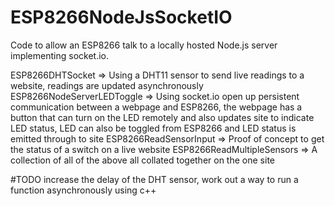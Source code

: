 # ESP8266NodeJsSocketIO

Code to allow an ESP8266 talk to a locally hosted Node.js server implementing socket.io.

ESP8266DHTSocket => Using a DHT11 sensor to send live readings to a website, readings are updated asynchronously
ESP8266NodeServerLEDToggle => Using socket.io open up persistent communication between a webpage and ESP8266, the webpage has a button that can turn on the LED remotely and also updates site to indicate LED status, LED can also be toggled from ESP8266 and LED status is emitted through to site
ESP8266ReadSensorInput => Proof of concept to get the status of a switch on a live website
ESP8266ReadMultipleSensors => A collection of all of the above all collated together on the one site

#TODO increase the delay of the DHT sensor, work out a way to run a function asynchronously using c++
